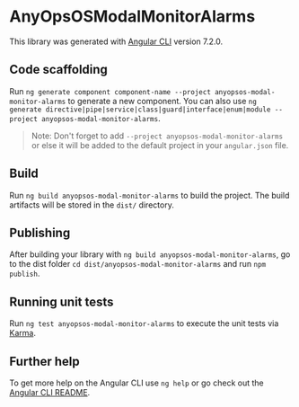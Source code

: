 # AnyOpsOSModalMonitorAlarms

This library was generated with [Angular CLI](https://github.com/angular/angular-cli) version 7.2.0.

## Code scaffolding

Run `ng generate component component-name --project anyopsos-modal-monitor-alarms` to generate a new component. You can also use `ng generate directive|pipe|service|class|guard|interface|enum|module --project anyopsos-modal-monitor-alarms`.
> Note: Don't forget to add `--project anyopsos-modal-monitor-alarms` or else it will be added to the default project in your `angular.json` file. 

## Build

Run `ng build anyopsos-modal-monitor-alarms` to build the project. The build artifacts will be stored in the `dist/` directory.

## Publishing

After building your library with `ng build anyopsos-modal-monitor-alarms`, go to the dist folder `cd dist/anyopsos-modal-monitor-alarms` and run `npm publish`.

## Running unit tests

Run `ng test anyopsos-modal-monitor-alarms` to execute the unit tests via [Karma](https://karma-runner.github.io).

## Further help

To get more help on the Angular CLI use `ng help` or go check out the [Angular CLI README](https://github.com/angular/angular-cli/blob/master/README.md).
